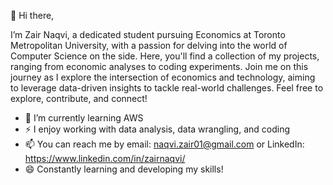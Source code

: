  👋 Hi there,
 
  I’m Zair Naqvi, a dedicated student pursuing Economics at Toronto Metropolitan University, with a passion for delving into the world of Computer Science on the side. Here, you'll find a collection of my projects, ranging from economic analyses to coding experiments. Join me on this journey as I explore the intersection of economics and technology, aiming to leverage data-driven insights to tackle real-world challenges. Feel free to explore, contribute, and connect!
- 🌱 I’m currently learning AWS
- ⚡ I enjoy working with data analysis, data wrangling, and coding
- 📫 You can reach me by email: naqvi.zair01@gmail.com or LinkedIn: https://www.linkedin.com/in/zairnaqvi/
- 😄 Constantly learning and developing my skills!


<!---
ZairNaqvi/ZairNaqvi is a ✨ special ✨ repository because its `README.md` (this file) appears on your GitHub profile.
You can click the Preview link to take a look at your changes.
--->
